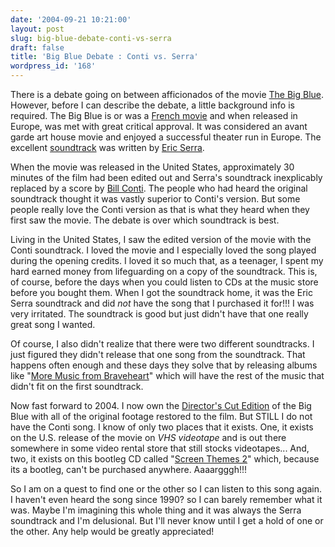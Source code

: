 ```yaml
---
date: '2004-09-21 10:21:00'
layout: post
slug: big-blue-debate-conti-vs-serra
draft: false
title: 'Big Blue Debate : Conti vs. Serra'
wordpress_id: '168'
---
```


There is a debate going on between afficionados of the movie [The Big Blue](http://www.forkbender.com/content/key,78d887737356483ebd26f376f1bba1cb.htm). However, before I can describe the debate, a little background info is required. The Big Blue is or was a [French movie](http://www.imdb.com/title/tt0095250/) and when released in Europe, was met with great critical approval. It was considered an avant garde art house movie and enjoyed a successful theater run in Europe. The excellent [soundtrack](http://www.moviemusic.com/CD/bigblue.html) was written by [Eric Serra](http://www.ericserra.com/).  

  

When the movie was released in the United States, approximately 30 minutes of the film had been edited out and Serra's soundtrack inexplicably replaced by a score by [Bill Conti](http://www.weinholz.claranet.de/bconti.html). The people who had heard the original soundtrack thought it was vastly superior to Conti's version. But some people really love the Conti version as that is what they heard when they first saw the movie. The debate is over which soundtrack is best.  

  

Living in the United States, I saw the edited version of the movie with the Conti soundtrack. I loved the movie and I especially loved the song played during the opening credits. I loved it so much that, as a teenager, I spent my hard earned money from lifeguarding on a copy of the soundtrack. This is, of course, before the days when you could listen to CDs at the music store before you bought them. When I got the soundtrack home, it was the Eric Serra soundtrack and did *not* have the song that I purchased it for!!! I was very irritated. The soundtrack is good but just didn't have that one really great song I wanted.  

  

Of course, I also didn't realize that there were two different soundtracks. I just figured they didn't release that one song from the soundtrack. That happens often enough and these days they solve that by releasing albums like "[More Music from Braveheart](http://www.amazon.com/exec/obidos/tg/detail/-/B0000041NZ/ref=pd_sim_music_2/102-2063861-5035314?v=glance&s=music)" which will have the rest of the music that didn't fit on the first soundtrack.  

  

Now fast forward to 2004. I now own the [Director's Cut Edition](http://www.amazon.com/exec/obidos/tg/detail/-/B00004TWZF/qid=1095780333/sr=8-1/ref=pd_csp_1/102-2063861-5035314?v=glance&s=dvd&n=507846) of the Big Blue with all of the original footage restored to the film. But STILL I do not have the Conti song. I know of only two places that it exists. One, it exists on the U.S. release of the movie on *VHS videotape* and is out there somewhere in some video rental store that still stocks videotapes... And, two, it exists on this bootleg CD called "[Screen Themes 2](http://www.soundtrackcollector.com/catalog/soundtrackdetail.php?movieid=47032)" which, because its a bootleg, can't be purchased anywhere. Aaaargggh!!!  

  

So I am on a quest to find one or the other so I can listen to this song again. I haven't even heard the song since 1990? so I can barely remember what it was. Maybe I'm imagining this whole thing and it was always the Serra soundtrack and I'm delusional. But I'll never know until I get a hold of one or the other. Any help would be greatly appreciated!

